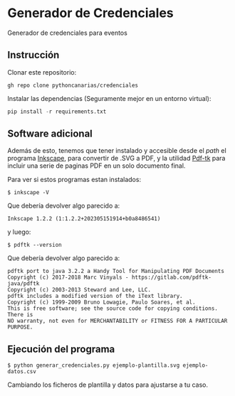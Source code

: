 # Generador de Credenciales

Generador de credenciales para eventos

## Instrucción

Clonar este repositorio:

```shell
gh repo clone pythoncanarias/credenciales
```

Instalar las dependencias (Seguramente mejor en un entorno virtual):

```py
pip install -r requirements.txt
```

## Software adicional

Además de esto, tenemos que tener instalado y accesible desde el _path_ el
programa [Inkscape](https://inkscape.org/es/), para convertir de .SVG a PDF, y
la utilidad [Pdf-tk](https://www.pdflabs.com/tools/pdftk-the-pdf-toolkit/)
para incluir una serie de paginas PDF en un solo documento final.

Para ver si estos programas estan instalados:

```
$ inkscape -V
```

Que debería devolver algo parecido a:

```
Inkscape 1.2.2 (1:1.2.2+202305151914+b0a8486541)
```

y luego:

```shell
$ pdftk --version
```

Que debería devolver algo parecido a:

```
pdftk port to java 3.2.2 a Handy Tool for Manipulating PDF Documents
Copyright (c) 2017-2018 Marc Vinyals - https://gitlab.com/pdftk-java/pdftk
Copyright (c) 2003-2013 Steward and Lee, LLC.
pdftk includes a modified version of the iText library.
Copyright (c) 1999-2009 Bruno Lowagie, Paulo Soares, et al.
This is free software; see the source code for copying conditions. There is
NO warranty, not even for MERCHANTABILITY or FITNESS FOR A PARTICULAR PURPOSE.
```

## Ejecución del programa

```shell
$ python generar_credenciales.py ejemplo-plantilla.svg ejemplo-datos.csv
```

Cambiando los ficheros de plantilla y datos para ajustarse a tu caso.

